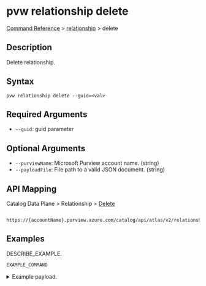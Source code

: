 # pvw relationship delete
[Command Reference](../../../README.md#command-reference) > [relationship](./main.md) > delete

## Description
Delete relationship.

## Syntax
```
pvw relationship delete --guid=<val>
```

## Required Arguments
- `--guid`: guid parameter

## Optional Arguments
- `--purviewName`: Microsoft Purview account name. (string)
- `--payloadFile`: File path to a valid JSON document. (string)

## API Mapping
Catalog Data Plane > Relationship > [Delete]()
```
 https://{accountName}.purview.azure.com/catalog/api/atlas/v2/relationship/delete
```

## Examples
DESCRIBE_EXAMPLE.
```powershell
EXAMPLE_COMMAND
```
<details><summary>Example payload.</summary>
<p>

```json
PASTE_JSON_HERE
```
</p>
</details>
